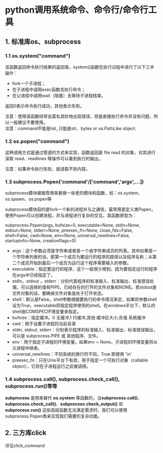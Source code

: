 # python调用系统命令、命令行/命令行工具
   
## 1. 标准库os、subprocess
### 1.1 **os.system("command")**   
   
该函数返回命令执行结果的返回值，system()函数在执行过程中进行了以下三步操作：  
+ fork一个子进程；  
+ 在子进程中调用exec函数去执行命令；  
+ 在父进程中调用wait（阻塞）去等待子进程结束。  
   
返回0表示命令执行成功，其他表示失败。
   
注意：使用该函数经常会莫名其妙地出现错误，但是直接执行命令并没有问题，所以一般建议不要使用。   
注意：command不能是list, 只能是str、bytes or os.PathLike object.   
   

### 1.2 **os.popen("command")**   

这种调用方式是通过管道的方式来实现，函数返回是 file read 的对象，对其进行读取 read、readlines 等操作可以看到执行的输出。

注意：如果命令执行失败，就读取不到内容。

### 1.3 **subprocess.Popen('command'/['command','args',...])**   
subprocess模块被推荐用来替换一些老的模块和函数，如：os.system、os.spawn、os.popen等   
   
subprocess模块目的是fork一个新的进程并与之通信，最常用是定义类Popen，使用Popen可以创建进程，并与进程进行复杂的交互。其函数原型为：   

subprocess.Popen(args, bufsize=0, executable=None, stdin=None, stdout=None, stderr=None, preexec_fn=None, close_fds=False, shell=False, cwd=None, env=None, universal_newlines=False, startupinfo=None, creationflags=0)   
+ args：这个参数必须是字符串或者是一个由字符串成员的列表。其中如果是一个字符串列表的话，那第一个成员为要运行的程序的路径以及程序名称；从第二个成员开始到最后一个成员为运行这个程序需要输入的参数。   
+ executable：指定要运行的程序，这个一般很少用到，因为要指定运行的程序在args中已经指定了。   
+ stdin，stdout ，stderr：分别代表程序的标准输入、标准输出、标准错误处理。可以选择的值有PIPE，已经存在的打开的文件对象和NONE。若stdout是文件对象的话，要确保文件对象是处于打开状态。
+ shell：默认是False。shell参数根据要执行的命令情况来定，如果将参数shell设为True，executable将指定程序使用的shell。在windows平台下，默认的shell由COMSPEC环境变量来指定。
+ bufsize：指定缓冲。0 无缓冲,1 行缓冲,其他 缓冲区大小,负值 系统缓冲
+ cwd：用于设置子进程的当前目录
+ stdin, stdout, stderr：分别表示程序的标准输入、标准输出、标准错误输出，可以是 subprocess.PIPE 或 其他程序、文件。
+ env：用于指定子进程的环境变量。如果env = None，子进程的环境变量将从父进程中继承。
+ universal_newlines：不同系统的换行符不同，True 即使用 '\n'
+ preexec_fn：只在Unix平台下有效，用于指定一个可执行对象（callable object），它将在子进程运行之前被调用。   

### 1.4 **subprocess.call(), subprocess.check_call(), subprocess.run()等等**    
**subprocess** 是用来替代 **os.system** 等函数的，当**subprocess.call()**、**subprocess.check_call()**、**subprocess.check_output()** 和**subprocess.run()** 这些高级函数无法满足需求时，我们可以使用subprocess.Popen类来实现我们需要的复杂功能。

## 2. **三方库click**   
详见click_command